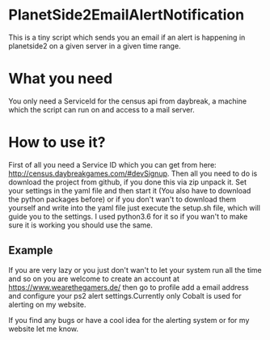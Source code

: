 # PlanetSide2EmailAlertNotification
This is a tiny script which sends you an email if an alert is happening in planetside2 on a given server in a given time range.

# What you need
You only need a ServiceId for the census api from daybreak, a machine which the script can run on and access to a mail server.

# How to use it?
First of all you need a Service ID which you can get from here: http://census.daybreakgames.com/#devSignup.
Then all you need to do is download the project from github, if you done this via zip unpack it. Set your settings in the yaml file and then start it (You also have to download the python packages before) or if you don't wan't to download them yourself and write into the yaml file just execute the setup.sh file, which will guide you to the settings. I used python3.6 for it so if you wan't to make sure it is working you should use the same.

## Example
If you are very lazy or you just don't wan't to let your system run all the time and so on you are welcome to create an account at
https://www.wearethegamers.de/ then go to profile add a email address and configure your ps2 alert settings.Currently only Cobalt is used for alerting on my website.

If you find any bugs or have a cool idea for the alerting system or for my website let me know.
